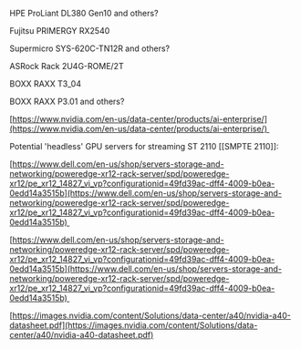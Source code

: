 HPE ProLiant DL380 Gen10 and others? 

Fujitsu PRIMERGY RX2540 

Supermicro SYS-620C-TN12R and others? 

ASRock Rack 2U4G-ROME/2T  

BOXX RAXX T3_04 

BOXX RAXX P3.01 and others? 

[https://www.nvidia.com/en-us/data-center/products/ai-enterprise/](https://www.nvidia.com/en-us/data-center/products/ai-enterprise/) 

Potential 'headless' GPU servers for streaming ST 2110 [[SMPTE 2110]]: 

[https://www.dell.com/en-us/shop/servers-storage-and-networking/poweredge-xr12-rack-server/spd/poweredge-xr12/pe_xr12_14827_vi_vp?configurationid=49fd39ac-dff4-4009-b0ea-0edd14a3515b](https://www.dell.com/en-us/shop/servers-storage-and-networking/poweredge-xr12-rack-server/spd/poweredge-xr12/pe_xr12_14827_vi_vp?configurationid=49fd39ac-dff4-4009-b0ea-0edd14a3515b) 

[https://www.dell.com/en-us/shop/servers-storage-and-networking/poweredge-xr12-rack-server/spd/poweredge-xr12/pe_xr12_14827_vi_vp?configurationid=49fd39ac-dff4-4009-b0ea-0edd14a3515b](https://www.dell.com/en-us/shop/servers-storage-and-networking/poweredge-xr12-rack-server/spd/poweredge-xr12/pe_xr12_14827_vi_vp?configurationid=49fd39ac-dff4-4009-b0ea-0edd14a3515b) 

[https://images.nvidia.com/content/Solutions/data-center/a40/nvidia-a40-datasheet.pdf](https://images.nvidia.com/content/Solutions/data-center/a40/nvidia-a40-datasheet.pdf)